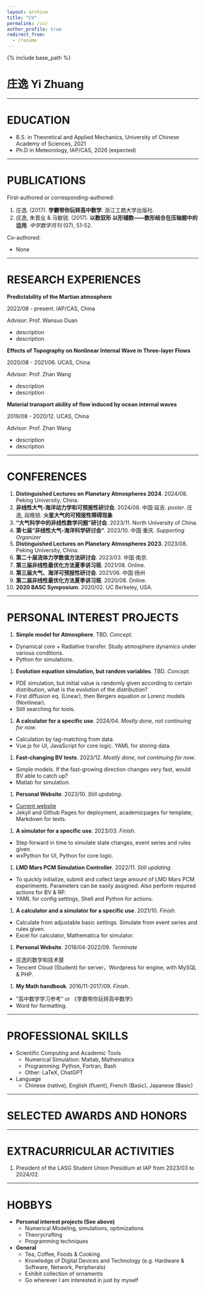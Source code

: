 ```yaml
---
layout: archive
title: "CV"
permalink: /cv/
author_profile: true
redirect_from:
  - /resume
---
```


{% include base_path %}

# 庄逸 Yi Zhuang

***

EDUCATION
======
* B.S. in Theoretical and Applied Mechanics, University of Chinese Academy of Sciences, 2021
* Ph.D in Meteorology, IAP/CAS, 2026 (expected)

***

PUBLICATIONS
======
First-authored or corresponding-authored:
1. 庄逸. (2017). **学霸带你玩转高中数学**. 浙江工商大学出版社.
1. 庄逸, 朱晋业 &  马敏锐. (2017). **以数驭形 以形辅数——数形结合在压轴题中的运用**. *中学数学月刊* (07), 51-52.

Co-authored:
* None

***

RESEARCH EXPERIENCES
======
**Predictability of the Martian atmosphere**

2022/08 - present. IAP/CAS, China

Advisor: Prof. Wansuo Duan

* description
* description

**Effects of Topography on Nonlinear Internal Wave in Three-layer Flows**

2020/08 - 2021/06. UCAS, China

Advisor: Prof. Zhan Wang

* description
* description

**Material transport ability of flow induced by ocean internal waves**

2019/08 - 2020/12. UCAS, China

Advisor: Prof. Zhan Wang

* description
* description

***

CONFERENCES
======

1. **Distinguished Lectures on Planetary Atmospheres 2024**. 2024/08. Peking University, China.
1. **非线性大气-海洋动力学和可预报性研讨会**. 2024/08. 中国·延吉. *poster*. 庄逸, 段晚锁. **火星大气的可预报性障碍现象**
1. **“大气科学中的非线性数学问题”研讨会**. 2023/11. North University of China.
1. **第七届“非线性大气-海洋科学研讨会”**. 2023/10. 中国·重庆. *Supporting Organizer*
1. **Distinguished Lectures on Planetary Atmospheres 2023**. 2023/08. Peking University, China.
1. **第二十届流体力学数值方法研讨会**. 2023/03. 中国·南京.
1. **第三届非线性最优化方法夏季讲习班**. 2021/08. Online.
1. **第三届大气、海洋可预报性研讨会**. 2021/06. 中国·扬州
1. **第二届非线性最优化方法夏季讲习班**. 2020/08. Online.
1. **2020 BASC Symposium**. 2020/02. UC Berkeley, USA.

***

PERSONAL INTEREST PROJECTS
======
1. **Simple model for Atmosphere**. TBD. *Concept*.
  * Dynamical core + Radiative transfer. Study atmosphere dynamics under various conditions.
  * Python for simulations.
1. **Evolution equation simulation, but random variables**. TBD. *Concept*.
  * PDE simulation, but initial value is randomly given according to certain distribution, what is the evolution of the distribution?
  * First diffusion eq. (Linear), then Bergers equation or Lorenz models (Nonlinear).
  * Still searching for tools.
1. **A calculator for a specific use**. 2024/04. *Mostly done, not continuing for now*.
  * Calculation by tag-matching from data. 
  * Vue.js for UI, JavaScript for core logic. YAML for storing data. 
1. **Fast-changing BV tests**. 2023/12. *Mostly done, not continuing for now*.
  * Simple models. If the fast-growing direction changes very fast, would BV able to catch up?
  * Matlab for simulation.
1. **Personal Website**. 2023/10. *Still updating*.
  * [Current website](https://vortexer99.github.io)
  * Jekyll and Github Pages for deployment, academicpages for template, Markdown for texts.
1. **A simulator for a specific use**. 2023/03. *Finish*.
  * Step forward in time to simulate state changes, event series and rules given.
  * wxPython for UI, Python for core logic. 
1. **LMD Mars PCM Simulation Controller**. 2022/11. *Still updating*.
  * To quickly initialize, submit and collect large amount of LMD Mars PCM experiments.
  Parameters can be easily assigned. Also perform required actions for BV & RP.
  * YAML for config settings, Shell and Python for actions.
1. **A calculator and a simulator for a specific use**. 2021/10. *Finish*.
  * Calculate from adjustable basic settings. Simulate from event series and rules given.
  * Excel for calculator, Mathematica for simulator.
1. **Personal Website**. 2018/04-2022/09. *Terminate*
  * 庄逸的数学和技术屋
  * Tencent Cloud (Student) for server，Wordpress for engine, with MySQL & PHP.
1. **My Math handbook**. 2016/11-2017/09. *Finish*.
  * “高中数学学习参考” or 《学霸带你玩转高中数学》
  * Word for formatting. 
***

PROFESSIONAL SKILLS
======
* Scientific Computing and Academic Tools
  * Numerical Simulation: Matlab, Mathematica
  * Programming: Python, Fortran, Bash
  * Other: LaTeX, ChatGPT
* Language
  * Chinese (native), English (fluent), French (Basic), Japanese (Basic)

***

SELECTED AWARDS AND HONORS
======

***

EXTRACURRICULAR ACTIVITIES
======
1. President of the LASG Student Union Presidium at IAP from 2023/03 to 2024/02.

***

HOBBYS
======
* **Personal interest projects (See above)**
  * Numerical Modeling, simulations, optimizations
  * Theorycrafting
  * Programming techniques
* **General**
  * Tea, Coffee, Foods & Cooking
  * Knowledge of Digital Devices and Technology (e.g. Hardware & Software, Network, Peripherals)
  * Exhibit collection of ornaments
  * Go wherever I am interested in just by myself